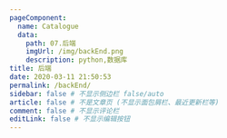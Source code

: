 ```yaml
---
pageComponent:
  name: Catalogue
  data:
    path: 07.后端
    imgUrl: /img/backEnd.png
    description: python,数据库
title: 后端
date: 2020-03-11 21:50:53
permalink: /backEnd/
sidebar: false # 不显示侧边栏 false/auto
article: false # 不是文章页 (不显示面包屑栏、最近更新栏等)
comment: false # 不显示评论栏
editLink: false # 不显示编辑按钮
---
```


